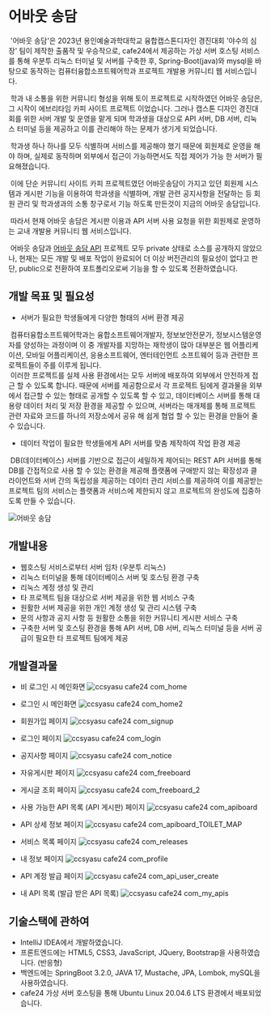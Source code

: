 # 어바웃 송담

&nbsp;'어바웃 송담'은 2023년 용인예술과학대학교 융합캡스톤디자인 경진대회 '야수의 심장' 팀이 제작한 출품작 및 우승작으로, cafe24에서 제공하는 가상 서버 호스팅 서비스를 통해 우분투 리눅스 터미널 및 서버를 구축한 후, Spring-Boot(java)와 mysql을 바탕으로 동작하는 컴퓨터융합소프트웨어학과 프로젝트 개발용 커뮤니티 웹 서비스입니다.

&nbsp;학과 내 소통을 위한 커뮤니티 형성을 위해 토이 프로젝트로 시작하였던 어바웃 송담은, 그 시작이 에브리타임 카피 사이트 프로젝트 이었습니다. 그러나 캡스톤 디자인 경진대회를 위한 서버 개발 및 운영을 맡게 되며 학과생을 대상으로 API 서버, DB 서버, 리눅스 터미널 등을 제공하고 이를 관리해야 하는 문제가 생기게 되었습니다.

&nbsp;학과생 하나 하나를 모두 식별하며 서비스를 제공해야 했기 때문에 회원제로 운영을 해야 하며, 실제로 동작하며 외부에서 접근이 가능하면서도 직접 제어가 가능 한 서버가 필요해졌습니다.

&nbsp;이에 단순 커뮤니티 사이트 카피 프로젝트였던 어바웃송담이 가지고 있던 회원제 시스템과 게시판 기능을 이용하여 학과생을 식별하며, 개발 관련 공지사항을 전달하는 등 회원 관리 및 학과생과의 소통 창구로서 기능 하도록 만든것이 지금의 어바웃 송담입니다.

&nbsp;따라서 현재 어바웃 송담은 게시판 이용과 API 서버 사용 요청을 위한 회원제로 운영하는 교내 개발용 커뮤니티 웹 서비스입니다.

&nbsp;어바웃 송담과 [어바웃 송담 API](https://github.com/godokan/ccsApi) 프로젝트 모두 private 상태로 소스를 공개하지 않았으나, 현재는 모든 개발 및 배포 작업이 완료되어 더 이상 버전관리의 필요성이 없다고 판단, public으로 전환하여 포트폴리오로써 기능을 할 수 있도록 전환하였습니다.

## 개발 목표 및 필요성

* 서버가 필요한 학생들에게 다양한 형태의 서버 환경 제공

&nbsp;컴퓨터융합소프트웨어학과는 융합소프트웨어개발자, 정보보안전문가, 정보시스템운영자를 양성하는 과정이며 이 중 개발자를 지망하는 재학생이 많아 대부분은 웹 어플리케이션, 모바일 어플리케이션, 응용소프트웨어, 엔터테인먼트 소프트웨어 등과 관련한 프로젝트들이 주를 이루게 됩니다.
<br>&nbsp;이러한 프로젝트를 실제 사용 환경에서는 모두 서버에 배포하여 외부에서 안전하게 접근 할 수 있도록 합니다. 때문에 서버를 제공함으로서 각 프로젝트 팀에게 결과물을 외부에서 접근할 수 있는 형태로 공개할 수 있도록 할 수 있고, 데이터베이스 서버를 통해 대용량 데이터 처리 및 저장 환경을 제공할 수 있으며, 서버라는 매개체를 통해 프로젝트 관련 자료와 코드를 하나의 저장소에서 공유 해 쉽게 협업 할 수 있는 환경을 만들어 줄 수 있습니다.

* 데이터 작업이 필요한 학생들에게 API 서버를 맞춤 제작하여 작업 환경 제공

&nbsp;DB(데이터베이스) 서버를 기반으로 접근이 세밀하게 제어되는 REST API 서버를 통해 DB를 간접적으로 사용 할 수 있는 환경을 제공해 플랫폼에 구애받지 않는 확장성과 클라이언트와 서버 간의 독립성을 제공하는 데이터 관리 서비스를 제공하여 이를 제공받는 프로젝트 팀의 서비스는 플랫폼과 서비스에 제한되지 않고 프로젝트의 완성도에 집중하도록 만들 수 있습니다.

![어바웃 송담](https://github.com/godokan/ccsYasu/assets/117326245/0506898e-f99a-473f-bbfa-a03eb6bb05de)

## 개발내용

- 웹호스팅 서비스로부터 서버 임차 (우분투 리눅스)
- 리눅스 터미널을 통해 데이터베이스 서버 및 호스팅 환경 구축
- 리눅스 계정 생성 및 관리
- 타 프로젝트 팀을 대상으로 서버 제공을 위한 웹 서비스 구축
- 원활한 서버 제공을 위한 개인 계정 생성 및 관리 시스템 구축
- 문의 사항과 공지 사항 등 원활한 소통을 위한 커뮤니티 게시판 서비스 구축
- 구축한 서버 및 호스팅 환경을 통해 API 서버, DB 서버, 리눅스 터미널 등을 서버 공급이 필요한 타 프로젝트 팀에게 제공

## 개발결과물

* 비 로그인 시 메인화면
![ccsyasu cafe24 com_home](https://github.com/godokan/ccsYasu/assets/117326245/8b653bc6-b706-423c-a046-c4cbc388580d)

* 로그인 시 메인화면
![ccsyasu cafe24 com_home2](https://github.com/godokan/ccsYasu/assets/117326245/29d6e358-6ec7-4fcf-be7a-938d53d30066)

* 회원가입 페이지
![ccsyasu cafe24 com_signup](https://github.com/godokan/ccsYasu/assets/117326245/58ed6711-511d-4a05-86d8-dcccfc602a90)

* 로그인 페이지
![ccsyasu cafe24 com_login](https://github.com/godokan/ccsYasu/assets/117326245/a0f31b72-f43c-43ab-aa86-4dbf1cf79d40)

* 공지사항 페이지
![ccsyasu cafe24 com_notice](https://github.com/godokan/ccsYasu/assets/117326245/8c2381a8-0c6d-4399-9c5e-e216a1cceba7)

* 자유게시판 페이지
![ccsyasu cafe24 com_freeboard](https://github.com/godokan/ccsYasu/assets/117326245/d8843406-11a9-4199-9bf3-b09317fe4108)

* 게시글 조회 페이지
![ccsyasu cafe24 com_freeboard_2](https://github.com/godokan/ccsYasu/assets/117326245/227a15de-24c6-4240-8002-e055241818c9)

* 사용  가능한  API 목록 (API 게시판) 페이지
![ccsyasu cafe24 com_apiboard](https://github.com/godokan/ccsYasu/assets/117326245/332ef5c2-db30-40b1-9e22-29a51f4e24c1)

* API 상세 정보 페이지
![ccsyasu cafe24 com_apiboard_TOILET_MAP](https://github.com/godokan/ccsYasu/assets/117326245/bfac7ce4-92cc-4276-bb22-4c23e6c3f5a1)

* 서비스 목록 페이지
![ccsyasu cafe24 com_releases](https://github.com/godokan/ccsYasu/assets/117326245/f4967d6d-4b6a-4b52-acff-9bff262ec8d7)

* 내 정보 페이지
![ccsyasu cafe24 com_profile](https://github.com/godokan/ccsYasu/assets/117326245/3b76d5a8-e5f9-4a5d-abca-90bd825f6e37)

* API 계정 발급 페이지
![ccsyasu cafe24 com_api_user_create](https://github.com/godokan/ccsYasu/assets/117326245/76f9a5ba-b654-4722-87ed-3711f2612766)

* 내 API 목록 (발급 받은 API 목록)
![ccsyasu cafe24 com_my_apis](https://github.com/godokan/ccsYasu/assets/117326245/e6102c73-33ac-4f55-acf2-ba7f5b99daf8)

## 기술스택에 관하여
* IntelliJ IDEA에서 개발하였습니다.
* 프론트엔드에는 HTML5, CSS3, JavaScript, JQuery, Bootstrap을 사용하였습니다. (반응형)
* 백엔드에는 SpringBoot 3.2.0, JAVA 17, Mustache, JPA, Lombok, mySQL을 사용하였습니다.
* cafe24 가상 서버 호스팅을 통해 Ubuntu Linux 20.04.6 LTS 환경에서 배포되었습니다.
